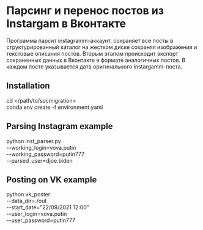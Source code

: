 # Парсинг и перенос постов из Instargam в Вконтакте

Программа парсит instagramm-аккаунт, сохраняет все посты в структурированный каталог на жестком диске сохраняя изображения и текстовые описания постов. Вторым этапом происходит экспорт сохраненных данных в Вконтакте в формате аналогичных постов. В каждом посте указывается дата оригинального instargamm-поста.

## Installation    

cd </path/to/socmigration>  
conda env create -f environment.yaml

## Parsing Instagram example
python inst_parser.py  
--working_login=vova.putin  
--working_password=putin777  
--parsed_user=djoe.biden

## Posting on VK example
python vk_poster  
--data_dir=./out  
--start_date="22/08/2021 12:00"  
--user_login=vova.putin  
--user_password=putin777
